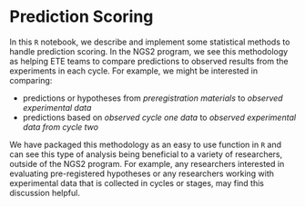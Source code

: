 # Prediction Scoring
In this `R` notebook, we describe and implement some statistical methods to handle prediction scoring.  In the NGS2 program, we see this methodology as helping ETE teams to compare predictions to observed results from the experiments in each cycle.  For example, we might be interested in comparing:

* predictions or hypotheses from *preregistration materials* to *observed experimental data*
* predictions based on *observed cycle one data* to *observed experimental data from cycle two*

We have packaged this methodology as an easy to use function in `R` and can see this type of analysis being beneficial to a variety of researchers, outside of the NGS2 program.  For example, any researchers interested in evaluating pre-registered hypotheses or any researchers working with experimental data that is collected in cycles or stages, may find this discussion helpful.
